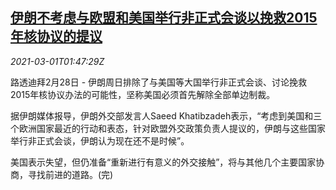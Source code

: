 <!--1614563700000-->
[伊朗不考虑与欧盟和美国举行非正式会谈以挽救2015年核协议的提议](https://cn.reuters.com/article/iran-us-nuclear-talk-0301-idCNKCS2AT0YL)
------

<div><i>2021-03-01T01:47:29Z</i></div><p>路透迪拜2月28日 - 伊朗周日排除了与美国等大国举行非正式会谈、讨论挽救2015年核协议办法的可能性，坚称美国必须首先解除全部单边制裁。</p><p>据伊朗媒体报导，伊朗外交部发言人Saeed Khatibzadeh表示，“考虑到美国和三个欧洲国家最近的行动和表态，针对欧盟外交政策负责人提议的，伊朗与这些国家举行非正式会谈，伊朗认为现在还不是时候”。</p><p>美国表示失望，但仍准备“重新进行有意义的外交接触”，将与其他几个主要国家协商，寻找前进的道路。(完)</p>
